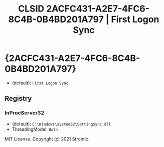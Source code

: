 ﻿---
title: "CLSID 2ACFC431-A2E7-4FC6-8C4B-0B4BD201A797 | First Logon Sync"
excerpt: What is COM-Object CLSID 2ACFC431-A2E7-4FC6-8C4B-0B4BD201A797?
---

# {2ACFC431-A2E7-4FC6-8C4B-0B4BD201A797}

* (default): `First Logon Sync`

## Registry


### InProcServer32

* (default): `C:\Windows\system32\SettingSync.dll`
* ThreadingModel: `Both`

MIT License. Copyright (c) 2021 Strontic.



